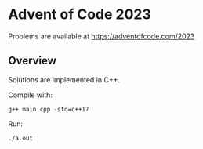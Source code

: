 # Advent of Code 2023

Problems are available at https://adventofcode.com/2023

## Overview

Solutions are implemented in C++. 

Compile with:

```
g++ main.cpp -std=c++17
```

Run:

```
./a.out
```
